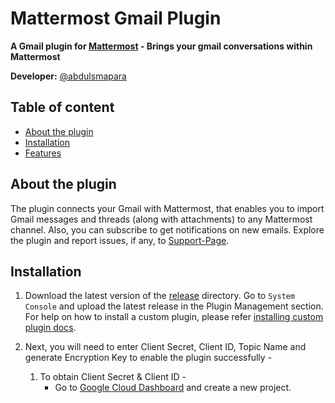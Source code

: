 # Mattermost Gmail Plugin
**A Gmail plugin for [Mattermost](https://mattermost.com) - Brings your gmail conversations within Mattermost**

**Developer:** [@abdulsmapara](https://github.com/abdulsmapara)

## Table of content
- [About the plugin](#about-the-plugin)
- [Installation](#installation)
- [Features](#features)

## About the plugin
The plugin connects your Gmail with Mattermost, that enables you to import Gmail messages and threads (along with attachments) to any Mattermost channel. Also, you can subscribe to get notifications on new emails. Explore the plugin and report issues, if any, to [Support-Page](https://github.com/abdulsmapara/mattermost-plugin-gmail/issues).

## Installation
1. Download the latest version of the [release](https://github.com/abdulsmapara/mattermost-plugin-gmail/releases) directory. Go to `System Console` and upload the latest release in the Plugin Management section. For help on how to install a custom plugin, please refer [installing custom plugin docs](https://docs.mattermost.com/administration/plugins.html#custom-plugins).

1. Next, you will need to enter Client Secret, Client ID, Topic Name and generate Encryption Key to enable the plugin successfully -

	1. To obtain Client Secret & Client ID -
		* Go to [Google Cloud Dashboard](https://console.cloud.google.com/home/dashboard) and create a new project.